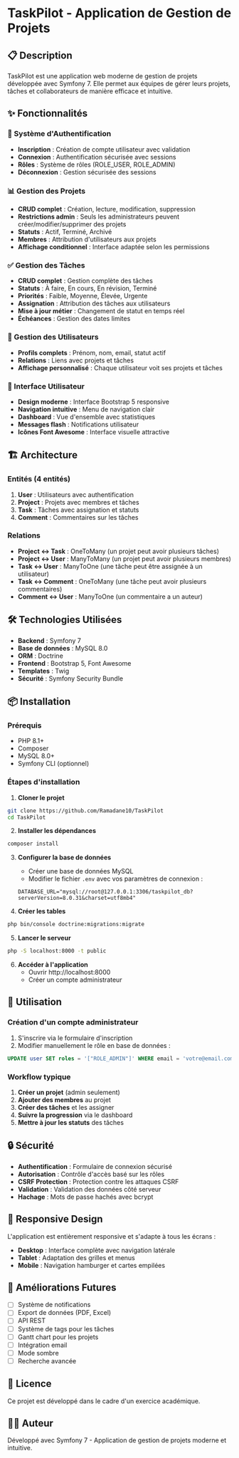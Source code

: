 # TaskPilot - Application de Gestion de Projets

## 📋 Description

TaskPilot est une application web moderne de gestion de projets développée avec Symfony 7. Elle permet aux équipes de gérer leurs projets, tâches et collaborateurs de manière efficace et intuitive.

## ✨ Fonctionnalités

### 🔐 Système d'Authentification
- **Inscription** : Création de compte utilisateur avec validation
- **Connexion** : Authentification sécurisée avec sessions
- **Rôles** : Système de rôles (ROLE_USER, ROLE_ADMIN)
- **Déconnexion** : Gestion sécurisée des sessions

### 📊 Gestion des Projets
- **CRUD complet** : Création, lecture, modification, suppression
- **Restrictions admin** : Seuls les administrateurs peuvent créer/modifier/supprimer des projets
- **Statuts** : Actif, Terminé, Archivé
- **Membres** : Attribution d'utilisateurs aux projets
- **Affichage conditionnel** : Interface adaptée selon les permissions

### ✅ Gestion des Tâches
- **CRUD complet** : Gestion complète des tâches
- **Statuts** : À faire, En cours, En révision, Terminé
- **Priorités** : Faible, Moyenne, Élevée, Urgente
- **Assignation** : Attribution des tâches aux utilisateurs
- **Mise à jour métier** : Changement de statut en temps réel
- **Échéances** : Gestion des dates limites

### 👥 Gestion des Utilisateurs
- **Profils complets** : Prénom, nom, email, statut actif
- **Relations** : Liens avec projets et tâches
- **Affichage personnalisé** : Chaque utilisateur voit ses projets et tâches

### 🎨 Interface Utilisateur
- **Design moderne** : Interface Bootstrap 5 responsive
- **Navigation intuitive** : Menu de navigation clair
- **Dashboard** : Vue d'ensemble avec statistiques
- **Messages flash** : Notifications utilisateur
- **Icônes Font Awesome** : Interface visuelle attractive

## 🏗️ Architecture

### Entités (4 entités)
1. **User** : Utilisateurs avec authentification
2. **Project** : Projets avec membres et tâches
3. **Task** : Tâches avec assignation et statuts
4. **Comment** : Commentaires sur les tâches

### Relations
- **Project ↔ Task** : OneToMany (un projet peut avoir plusieurs tâches)
- **Project ↔ User** : ManyToMany (un projet peut avoir plusieurs membres)
- **Task ↔ User** : ManyToOne (une tâche peut être assignée à un utilisateur)
- **Task ↔ Comment** : OneToMany (une tâche peut avoir plusieurs commentaires)
- **Comment ↔ User** : ManyToOne (un commentaire a un auteur)

## 🛠️ Technologies Utilisées

- **Backend** : Symfony 7
- **Base de données** : MySQL 8.0
- **ORM** : Doctrine
- **Frontend** : Bootstrap 5, Font Awesome
- **Templates** : Twig
- **Sécurité** : Symfony Security Bundle

## 📦 Installation

### Prérequis
- PHP 8.1+
- Composer
- MySQL 8.0+
- Symfony CLI (optionnel)

### Étapes d'installation

1. **Cloner le projet**
```bash
git clone https://github.com/Ramadane10/TaskPilot
cd TaskPilot
```

2. **Installer les dépendances**
```bash
composer install
```

3. **Configurer la base de données**
   - Créer une base de données MySQL
   - Modifier le fichier `.env` avec vos paramètres de connexion :
   ```
   DATABASE_URL="mysql://root@127.0.0.1:3306/taskpilot_db?serverVersion=8.0.31&charset=utf8mb4"
   ```

4. **Créer les tables**
```bash
php bin/console doctrine:migrations:migrate
```

5. **Lancer le serveur**
```bash
php -S localhost:8000 -t public
```

6. **Accéder à l'application**
   - Ouvrir http://localhost:8000
   - Créer un compte administrateur

## 👤 Utilisation

### Création d'un compte administrateur
1. S'inscrire via le formulaire d'inscription
2. Modifier manuellement le rôle en base de données :
```sql
UPDATE user SET roles = '["ROLE_ADMIN"]' WHERE email = 'votre@email.com';
```

### Workflow typique
1. **Créer un projet** (admin seulement)
2. **Ajouter des membres** au projet
3. **Créer des tâches** et les assigner
4. **Suivre la progression** via le dashboard
5. **Mettre à jour les statuts** des tâches

## 🔒 Sécurité

- **Authentification** : Formulaire de connexion sécurisé
- **Autorisation** : Contrôle d'accès basé sur les rôles
- **CSRF Protection** : Protection contre les attaques CSRF
- **Validation** : Validation des données côté serveur
- **Hachage** : Mots de passe hachés avec bcrypt

## 📱 Responsive Design

L'application est entièrement responsive et s'adapte à tous les écrans :
- **Desktop** : Interface complète avec navigation latérale
- **Tablet** : Adaptation des grilles et menus
- **Mobile** : Navigation hamburger et cartes empilées



## 🚀 Améliorations Futures

- [ ] Système de notifications
- [ ] Export de données (PDF, Excel)
- [ ] API REST
- [ ] Système de tags pour les tâches
- [ ] Gantt chart pour les projets
- [ ] Intégration email
- [ ] Mode sombre
- [ ] Recherche avancée

## 📄 Licence

Ce projet est développé dans le cadre d'un exercice académique.

## 👨‍💻 Auteur

Développé avec Symfony 7 - Application de gestion de projets moderne et intuitive. 
